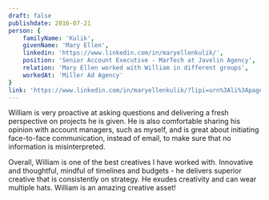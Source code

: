 ```yaml
---
draft: false
publishdate: 2016-07-21
person: {
    familyName: 'Kulik',
    givenName: 'Mary Ellen',
    linkedin: 'https://www.linkedin.com/in/maryellenkulik/',
    position: 'Senior Account Executive - MarTech at Javelin Agency',
    relation: 'Mary Ellen worked with William in different groups',
    workedAt: 'Miller Ad Agency'
}
link: 'https://www.linkedin.com/in/maryellenkulik/?lipi=urn%3Ali%3Apage%3Ad_flagship3_profile_view_base%3BgLKakbexQDqZ%2FziKeqQqfg%3D%3D&licu=urn%3Ali%3Acontrol%3Ad_flagship3_profile_view_base-recommendation_details_profile'
---
```


William is very proactive at asking questions and delivering a fresh perspective on projects he is given. He is also comfortable sharing his opinion with account managers, such as myself, and is great about initiating face-to-face communication, instead of email, to make sure that no information is misinterpreted.

Overall, William is one of the best creatives I have worked with. Innovative and thoughtful, mindful of timelines and budgets - he delivers superior creative that is consistently on strategy. He exudes creativity and can wear multiple hats. William is an amazing creative asset! 